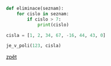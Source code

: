 ```python
def eliminace(seznam):
    for cislo in seznam:
        if cislo > 7:
            print(cislo)

cisla = [1, 2, 34, 67, -16, 44, 43, 0]

je_v_poli(123, cisla)
```

[zpět](../../programovani_uvod.md#úkol-5-8)